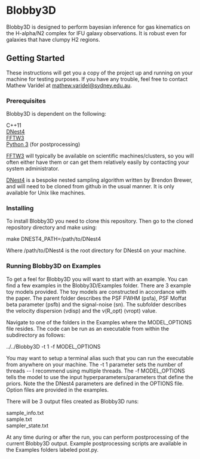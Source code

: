 # Blobby3D

Blobby3D is designed to perform bayesian inference for gas kinematics on the H-alpha/N2 complex for IFU galaxy observations. It is robust even for galaxies that have clumpy H2 regions.

## Getting Started

These instructions will get you a copy of the project up and running on your machine for testing purposes. If you have any trouble, feel free to contact Mathew Varidel at mathew.varidel@sydney.edu.au.

### Prerequisites

Blobby3D is dependent on the following:

C++11  
[DNest4](https://github.com/eggplantbren/DNest4)  
[FFTW3](http://www.fftw.org)  
[Python 3](https://www.python.org) (for postprocessing)  

[FFTW3](http://www.fftw.org) will typically be available on scientific machines/clusters, so you will often either have them or can get them relatively easily by contacting your system administrator.

[DNest4](https://github.com/eggplantbren/DNest4) is a bespoke nested sampling algorithm written by Brendon Brewer, and will need to be cloned from github in the usual manner. It is only available for Unix like machines.

### Installing

To install Blobby3D you need to clone this repository. Then go to the cloned repository directory and make using:

make DNEST4_PATH=/path/to/DNest4

Where /path/to/DNest4 is the root directory for DNest4 on your machine.

### Running Blobby3D on Examples

To get a feel for Blobby3D you will want to start with an example. You can find a few examples in the Blobby3D/Examples folder. There are 3 example toy models provided. The toy models are constructed in accordance with the paper. The parent folder describes the PSF FWHM (psfa), PSF Moffat beta parameter (psfb) and the signal-noise (sn). The subfolder describes the velocity dispersion (vdisp) and the v(R_opt) (vropt) value.

Navigate to one of the folders in the Examples where the MODEL_OPTIONS file resides. The code can be run as an executable from within the subdirectory as follows:

../../Blobby3D -t 1 -f MODEL_OPTIONS

You may want to setup a terminal alias such that you can run the executable from anywhere on your machine. The -t 1 parameter sets the number of threads -- I recommend using multiple threads. The -f MODEL_OPTIONS tells the model to use the input hyperparameters/parameters that define the priors. Note the the DNest4 parameters are defined in the OPTIONS file. Option files are provided in the examples.

There will be 3 output files created as Blobby3D runs:

sample_info.txt  
sample.txt  
sampler_state.txt  

At any time during or after the run, you can perform postprocessing of the current Blobby3D output. Example postprocessing scripts are available in the Examples folders labeled post.py.

<!--
### Running Blobby3D on Your Own Data

To run Blobby3D on your own data you need to setup several files.
[TO COME...]
-->

